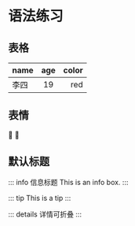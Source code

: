 # 语法练习

## 表格
| name | age   | color |
| ---- | :---: | ----: |
| 李四 | 19    | red   |

## 表情
:tada: :100:

## 默认标题

::: info 
信息标题 This is an info box.
:::

::: tip
This is a tip
:::

::: details
详情可折叠
:::